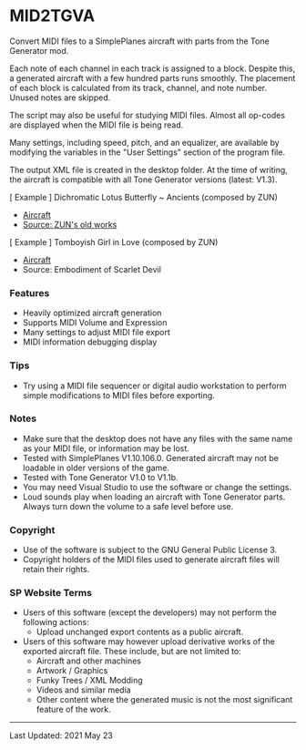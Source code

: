 # MID2TGVA
Convert MIDI files to a SimplePlanes aircraft with parts from the Tone Generator mod.

Each note of each channel in each track is assigned to a block. Despite this, a generated aircraft with a few hundred parts runs smoothly. The placement of each block is calculated from its track, channel, and note number. Unused notes are skipped.

The script may also be useful for studying MIDI files. Almost all op-codes are displayed when the MIDI file is being read.

Many settings, including speed, pitch, and an equalizer, are available by modifying the variables in the "User Settings" section of the program file.

The output XML file is created in the desktop folder. At the time of writing, the aircraft is compatible with all Tone Generator versions (latest: V1.3).

[ Example ] Dichromatic Lotus Butterfly ~ Ancients (composed by ZUN)

- [Aircraft](https://www.simpleplanes.com/a/yd62Vc/ssg_18)
- [Source: ZUN's old works](http://www16.big.or.jp/~zun/html/music_old.html)

[ Example ] Tomboyish Girl in Love (composed by ZUN)

- [Aircraft](https://www.simpleplanes.com/a/y2cEvK/th06_05)
- Source: Embodiment of Scarlet Devil

### Features

- Heavily optimized aircraft generation
- Supports MIDI Volume and Expression
- Many settings to adjust MIDI file export
- MIDI information debugging display

### Tips

- Try using a MIDI file sequencer or digital audio workstation to perform simple modifications to MIDI files before exporting.

### Notes

- Make sure that the desktop does not have any files with the same name as your MIDI file, or information may be lost.
- Tested with SimplePlanes V1.10.106.0. Generated aircraft may not be loadable in older versions of the game.
- Tested with Tone Generator V1.0 to V1.1b.
- You may need Visual Studio to use the software or change the settings.
- Loud sounds play when loading an aircraft with Tone Generator parts. Always turn down the volume to a safe level before use.

### Copyright

- Use of the software is subject to the GNU General Public License 3.
- Copyright holders of the MIDI files used to generate aircraft files will retain their rights.

### SP Website Terms

- Users of this software (except the developers) may not perform the following actions:
  - Upload unchanged export contents as a public aircraft.
- Users of this software may however upload derivative works of the exported aircraft file. These include, but are not limited to:
  - Aircraft and other machines
  - Artwork / Graphics
  - Funky Trees / XML Modding
  - Videos and similar media
  - Other content where the generated music is not the most significant feature of the work.

- - -

Last Updated: 2021 May 23
